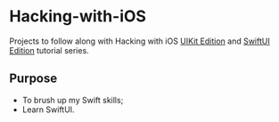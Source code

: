# Hacking-with-iOS

Projects to follow along with Hacking with iOS [UIKit Edition](https://www.hackingwithswift.com/read) and [SwiftUI Edition](https://www.hackingwithswift.com/books/ios-swiftui) tutorial series.

## Purpose

* To brush up my Swift skills;
* Learn SwiftUI.

